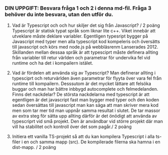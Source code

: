 ### DIN UPPGIFT: Besvara fråga 1 och 2 i denna md-fil. Fråga 3 behöver du inte besvara, utan den utför du.


1. Vad är Typescript och och hur skiljer det sig från Javascript? / 2 poäng
Typescript är statisk typat språk som liknar lite c++. Viket innebär att utveklare måste deklare variabler. Egentligen typesript bygger på Javascript med typer men alla typescript kod kompeleris och översätts till javascript och körs med node.js på webbläsrenm Lanserades 2012. Skillanden mellan dessaa språk är att typesciprt måste definera allting från variabler till retur världen och parametrar för undervika fel vid runtime och ha det i kompailern istälet.

2. Vad är fördelen att använda sig av Typescript? Man definerar allting i typesciprt och returvärlden även parametrar för flyyta över vara fel från runtime till kompailern. Desssutom är det mycket lättare att felsöka buggar och man har bättre inbbygd autocomplete och felmedelanden.  Finns det nackdelar? De största nackdelarna med typescript är att egentligen är det javascript fast man bygger med typer och den koden sedan översättas till javascript man kan säga att man skriver mera kod men som tar mer tid man uppnår samma resultat i slutet. De tar massor av extra steg för sätta upp allting därför är det önödigt att använda av typescriprt vid små projekt. Den är användbar vid större projekt där man vill ha stabilitet och kontroll över det som pagår./ 2 poäng

3. Initiera ett vanilla TS-projekt så att du kan kompilera 
 Typescript i alla ts-filer i en och samma mapp (src). De kompilerade filerna ska hamna i en dist-mapp. / 2 poäng